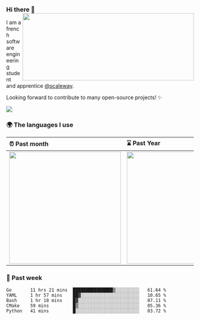 ### Hi there 👋 <img align='right' src="https://github-readme-stats.vercel.app/api?username=angristan&count_private=true&show_icons=true&include_all_commits=true&hide_rank=true&hide_title=true" width=460 height=180> 

I am a french software engineering student and apprentice [@scaleway](https://github.com/scaleway).

Looking forward to contribute to many open-source projects! ✨

<img src="https://visitor-badge.glitch.me/badge?page_id=angristan.angristan"> 

### 🌍 The languages I use

| ⏰ Past month                                                                                                                                           | ⌛️ Past Year                                                                                                                                           |
| :------------------------------------------------------------------------------------------------------------------------------------------------------ | :------------------------------------------------------------------------------------------------------------------------------------------------------ |
| <a href="https://wakatime.com/@angristan"><img src="https://wakatime.com/share/@angristan/6dda82e4-1672-4698-9fed-78adb85e9e0a.svg" height="300px"></a> | <a href="https://wakatime.com/@angristan"><img src="https://wakatime.com/share/@angristan/b3f2f765-617c-4263-ae0b-f3fed553809f.svg" height="300px"></a> |

### 💼 Past week

<!--START_SECTION:waka-->
```text
Go       11 hrs 21 mins  ███████████████▒░░░░░░░░░   61.64 % 
YAML     1 hr 57 mins    ██▓░░░░░░░░░░░░░░░░░░░░░░   10.65 % 
Bash     1 hr 18 mins    █▓░░░░░░░░░░░░░░░░░░░░░░░   07.11 % 
CMake    59 mins         █▒░░░░░░░░░░░░░░░░░░░░░░░   05.36 % 
Python   41 mins         █░░░░░░░░░░░░░░░░░░░░░░░░   03.72 % 
```
<!--END_SECTION:waka-->
